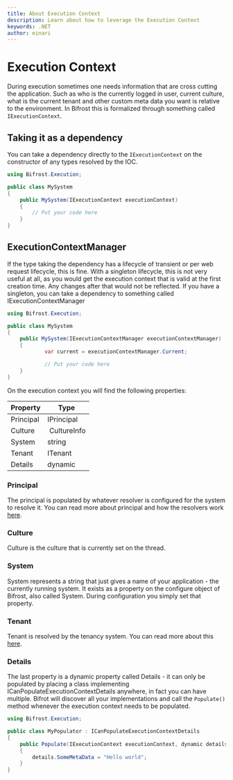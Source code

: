 ```yaml
---
title: About Execution Context
description: Learn about how to leverage the Execution Context
keywords: .NET
author: einari
---
```


# Execution Context

During execution sometimes one needs information that are cross cutting the application.
Such as who is the currently logged in user, current culture, what is the current tenant and other custom meta
data you want is relative to the environment.
In Bifrost this is formalized through something called ``IExecutionContext``.

## Taking it as a dependency

You can take a dependency directly to the ``IExecutionContext`` on the constructor of any types
resolved by the IOC.

```csharp
using Bifrost.Execution;

public class MySystem
{
    public MySystem(IExecutionContext executionContext)
    {
        // Put your code here
    }
}
```

## ExecutionContextManager

If the type taking the dependency has a lifecycle of transient or per web request lifecycle, this is fine.
With a singleton lifecycle, this is not very useful at all, as you would get the execution context
that is valid at the first creation time. Any changes after that would not be reflected.
If you have a singleton, you can take a dependency to something called IExecutionContextManager

```csharp
using Bifrost.Execution;

public class MySystem
{
    public MySystem(IExecutionContextManager executionContextManager)
    {
            var current = executionContextManager.Current;

            // Put your code here
    }
}
```

On the execution context you will find the following properties:

| Property  | Type        |
| --------- | ----------- |
| Principal | IPrincipal  |
| Culture   | CultureInfo |
| System    | string      |
| Tenant    | ITenant     |
| Details   | dynamic     |


### Principal

The principal is populated by whatever resolver is configured for the system to resolve it.
You can read more about principal and how the resolvers work [here](principals.md).

### Culture

Culture is the culture that is currently set on the thread.

### System

System represents a string that just gives a name of your application - the currently running system.
It exists as a property on the configure object of Bifrost, also called System. During configuration
you simply set that property.

### Tenant

Tenant is resolved by the tenancy system. You can read more about this [here](tenants.md).

### Details

The last property is a dynamic property called Details - it can only be populated by placing a class
implementing ICanPopulateExecutionContextDetails anywhere, in fact you can have multiple.
Bifrot will discover all your implementations and call the `Populate()` method whenever the
execution context needs to be populated.

```csharp
using Bifrost.Execution;

public class MyPopulator : ICanPopulateExecutionContextDetails
{
    public Populate(IExecutionContext executionContext, dynamic details)
    {
        details.SomeMetaData = "Hello world";
    }
}
```